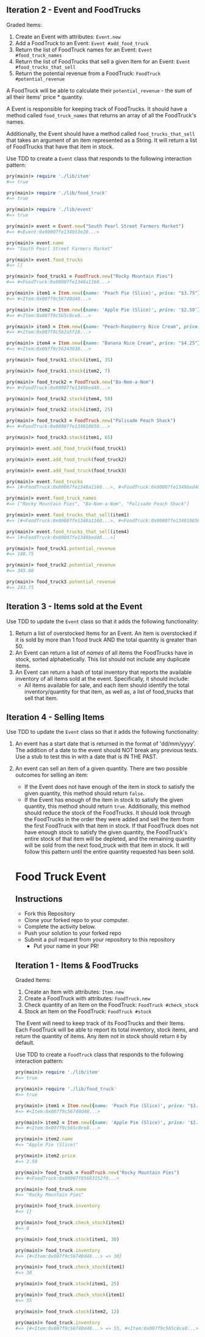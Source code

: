 ## Iteration 2 - Event and FoodTrucks

Graded Items:
1. Create an Event with attributes: `Event.new`
1. Add a FoodTruck to an Event: `Event #add_food_truck`
1. Return the list of FoodTruck names for an Event: `Event #food_truck_names`
1. Return the list of FoodTrucks that sell a given Item for an Event: `Event #food_trucks_that_sell`
1. Return the potential revenue from a FoodTruck: `FoodTruck #potential_revenue`

A FoodTruck will be able to calculate their `potential_revenue` - the sum of all their items' price * quantity.

A Event is responsible for keeping track of FoodTrucks. It should have a method called `food_truck_names` that returns an array of all the FoodTruck's names.

Additionally, the Event should have a method called `food_trucks_that_sell` that takes an argument of an item represented as a String. It will return a list of FoodTrucks that have that item in stock.

Use TDD to create a `Event` class that responds to the following interaction pattern:

```ruby
pry(main)> require './lib/item'
#=> true

pry(main)> require './lib/food_truck'
#=> true

pry(main)> require './lib/event'
#=> true

pry(main)> event = Event.new("South Pearl Street Farmers Market")    
#=> #<Event:0x00007fe134933e20...>

pry(main)> event.name
#=> "South Pearl Street Farmers Market"

pry(main)> event.food_trucks
#=> []

pry(main)> food_truck1 = FoodTruck.new("Rocky Mountain Pies")
#=> #<FoodTruck:0x00007fe1348a1160...>

pry(main)> item1 = Item.new({name: 'Peach Pie (Slice)', price: "$3.75"})
#=> #<Item:0x007f9c56740d48...>

pry(main)> item2 = Item.new({name: 'Apple Pie (Slice)', price: '$2.50'})
#=> #<Item:0x007f9c565c0ce8...>

pry(main)> item3 = Item.new({name: "Peach-Raspberry Nice Cream", price: "$5.30"})
#=> #<Item:0x007f9c562a5f18...>

pry(main)> item4 = Item.new({name: "Banana Nice Cream", price: "$4.25"})
#=> #<Item:0x007f9c56343038...>

pry(main)> food_truck1.stock(item1, 35)    

pry(main)> food_truck1.stock(item2, 7)    

pry(main)> food_truck2 = FoodTruck.new("Ba-Nom-a-Nom")    
#=> #<FoodTruck:0x00007fe1349bed40...>

pry(main)> food_truck2.stock(item4, 50)    

pry(main)> food_truck2.stock(item3, 25)

pry(main)> food_truck3 = FoodTruck.new("Palisade Peach Shack")    
#=> #<FoodTruck:0x00007fe134910650...>

pry(main)> food_truck3.stock(item1, 65)  

pry(main)> event.add_food_truck(food_truck1)    

pry(main)> event.add_food_truck(food_truck2)    

pry(main)> event.add_food_truck(food_truck3)

pry(main)> event.food_trucks
#=> [#<FoodTruck:0x00007fe1348a1160...>, #<FoodTruck:0x00007fe1349bed40...>, #<FoodTruck:0x00007fe134910650...>]

pry(main)> event.food_truck_names
#=> ["Rocky Mountain Pies", "Ba-Nom-a-Nom", "Palisade Peach Shack"]

pry(main)> event.food_trucks_that_sell(item1)
#=> [#<FoodTruck:0x00007fe1348a1160...>, #<FoodTruck:0x00007fe134910650...>]

pry(main)> event.food_trucks_that_sell(item4)
#=> [#<FoodTruck:0x00007fe1349bed40...>]

pry(main)> food_truck1.potential_revenue
#=> 148.75

pry(main)> food_truck2.potential_revenue
#=> 345.00

pry(main)> food_truck3.potential_revenue
#=> 243.75  
```

## Iteration 3 - Items sold at the Event
Use TDD to update the `Event` class so that it adds the following functionality:

 1. Return a list of overstocked Items for an Event. An item is overstocked if it is sold by more than 1 food truck AND the total quantity is greater than 50.
 1. An Event can return a list of *names* of all items the FoodTrucks have in stock, sorted alphabetically. This list should not include any duplicate items.
 1. An Event can return a hash of total inventory that reports the available inventory of all items sold at the event. Specifically, it should include:
    * All items available for sale, and each item should identify the total inventory/quantity for that item, as well as, a list of food_trucks that sell that item.


## Iteration 4 - Selling Items
Use TDD to update the `Event` class so that it adds the following functionality:

 1. An event has a start date that is returned in the format of 'dd/mm/yyyy'. The addition of a date to the event should NOT break any previous tests. Use a stub to test this in with a date that is IN THE PAST.
 1. An event can sell an item of a given quantity. There are two possible outcomes for selling an item:
    * If the Event does not have enough of the item in stock to satisfy the given quantity, this method should return `false`.
    * If the Event has enough of the item in stock to satisfy the given quantity, this method should return `true`. Additionally, this method should reduce the stock of the FoodTrucks. It should look through the FoodTrucks in the order they were added and sell the item from the first FoodTruck with that item in stock. If that FoodTruck does not have enough stock to satisfy the given quantity, the FoodTruck's entire stock of that item will be depleted, and the remaining quantity will be sold from the next food_truck with that item in stock. It will follow this pattern until the entire quantity requested has been sold.


    # Food Truck Event

    ## Instructions

    * Fork this Repository
    * Clone your forked repo to your computer.
    * Complete the activity below.
    * Push your solution to your forked repo
    * Submit a pull request from your repository to this repository
      * Put your name in your PR!

    ## Iteration 1 - Items & FoodTrucks

    Graded Items:

    1. Create an Item with attributes: `Item.new`
    1. Create a FoodTruck with attributes: `FoodTruck.new`
    1. Check quantity of an Item on the FoodTruck: `FoodTruck #check_stock`
    1. Stock an Item on the FoodTruck: `FoodTruck #stock`

    The Event will need to keep track of its FoodTrucks and their Items. Each FoodTruck will be able to report its total inventory, stock items, and return the quantity of items. Any item not in stock should return `0` by default.

    Use TDD to create a `FoodTruck` class that responds to the following interaction pattern:

    ```ruby
    pry(main)> require './lib/item'
    #=> true

    pry(main)> require './lib/food_truck'
    #=> true

    pry(main)> item1 = Item.new({name: 'Peach Pie (Slice)', price: "$3.75"})
    #=> #<Item:0x007f9c56740d48...>

    pry(main)> item2 = Item.new({name: 'Apple Pie (Slice)', price: '$2.50'})
    #=> #<Item:0x007f9c565c0ce8...>

    pry(main)> item2.name
    #=> "Apple Pie (Slice)"

    pry(main)> item2.price
    #=> 2.50

    pry(main)> food_truck = FoodTruck.new("Rocky Mountain Pies")
    #=> #<FoodTruck:0x00007f85683152f0...>

    pry(main)> food_truck.name
    #=> "Rocky Mountain Pies"

    pry(main)> food_truck.inventory
    #=> {}

    pry(main)> food_truck.check_stock(item1)
    #=> 0

    pry(main)> food_truck.stock(item1, 30)

    pry(main)> food_truck.inventory
    #=> {#<Item:0x007f9c56740d48...> => 30}

    pry(main)> food_truck.check_stock(item1)
    #=> 30

    pry(main)> food_truck.stock(item1, 25)

    pry(main)> food_truck.check_stock(item1)
    #=> 55

    pry(main)> food_truck.stock(item2, 12)

    pry(main)> food_truck.inventory
    #=> {#<Item:0x007f9c56740d48...> => 55, #<Item:0x007f9c565c0ce8...> => 12}
    ```

